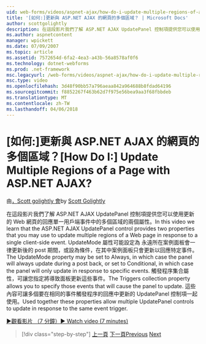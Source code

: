 ```yaml
---
uid: web-forms/videos/aspnet-ajax/how-do-i-update-multiple-regions-of-a-page-with-aspnet-ajax
title: '[如何:]更新與 ASP.NET AJAX 的網頁的多個區域？ | Microsoft Docs'
author: scottgolightly
description: 在這段影片我們了解 ASP.NET AJAX UpdatePanel 控制項提供您可以使用更新的 Web 網頁 respons 中的多個區域的兩個屬性...
ms.author: aspnetcontent
manager: wpickett
ms.date: 07/09/2007
ms.topic: article
ms.assetid: 7572654d-6fa2-4ea3-a43b-56a8578af0f6
ms.technology: dotnet-webforms
ms.prod: .net-framework
msc.legacyurl: /web-forms/videos/aspnet-ajax/how-do-i-update-multiple-regions-of-a-page-with-aspnet-ajax
msc.type: video
ms.openlocfilehash: 3d48f90bb57a796aeaa842a964688b8fdad64196
ms.sourcegitcommit: f8852267f463b62d7f975e56bea9aa3f68fbbdeb
ms.translationtype: MT
ms.contentlocale: zh-TW
ms.lasthandoff: 04/06/2018
---
```

<a name="how-do-i-update-multiple-regions-of-a-page-with-aspnet-ajax"></a><span data-ttu-id="ad501-104">[如何:]更新與 ASP.NET AJAX 的網頁的多個區域？</span><span class="sxs-lookup"><span data-stu-id="ad501-104">[How Do I:] Update Multiple Regions of a Page with ASP.NET AJAX?</span></span>
====================
<span data-ttu-id="ad501-105">由[，Scott golightly 會](https://github.com/scottgolightly)</span><span class="sxs-lookup"><span data-stu-id="ad501-105">by [Scott Golightly](https://github.com/scottgolightly)</span></span>

<span data-ttu-id="ad501-106">在這段影片我們了解 ASP.NET AJAX UpdatePanel 控制項提供您可以使用更新的 Web 網頁的回應單一用戶端事件中的多個區域的兩個屬性。</span><span class="sxs-lookup"><span data-stu-id="ad501-106">In this video we learn that the ASP.NET AJAX UpdatePanel control provides two properties that you may use to update multiple regions of a Web page in response to a single client-side event.</span></span> <span data-ttu-id="ad501-107">UpdateMode 屬性可能設定為 永遠所在案例面板會一律更新後的 post 期間，或設為條件，在其中案例面板只會更新以回應特定事件。</span><span class="sxs-lookup"><span data-stu-id="ad501-107">The UpdateMode property may be set to Always, in which case the panel will always update during a post back, or set to Conditional, in which case the panel will only update in response to specific events.</span></span> <span data-ttu-id="ad501-108">觸發程序集合屬性，可讓您指定將導致面板更新這些事件。</span><span class="sxs-lookup"><span data-stu-id="ad501-108">The Triggers collection property allows you to specify those events that will cause the panel to update.</span></span> <span data-ttu-id="ad501-109">這些內容可讓多個要在相同的事件觸發程序的回應中更新的 UpdatePanel 控制項一起使用。</span><span class="sxs-lookup"><span data-stu-id="ad501-109">Used together these properties allow multiple UpdatePanel controls to update in response to the same event trigger.</span></span>

[<span data-ttu-id="ad501-110">&#9654;觀看影片 （7 分鐘）</span><span class="sxs-lookup"><span data-stu-id="ad501-110">&#9654; Watch video (7 minutes)</span></span>](https://channel9.msdn.com/Blogs/ASP-NET-Site-Videos/how-do-i-update-multiple-regions-of-a-page-with-aspnet-ajax)

> [!div class="step-by-step"]
> <span data-ttu-id="ad501-111">[上一頁](how-do-i-implement-the-ajax-after-processing-pattern.md)
> [下一頁](how-do-i-choose-between-methods-of-ajax-page-updates.md)</span><span class="sxs-lookup"><span data-stu-id="ad501-111">[Previous](how-do-i-implement-the-ajax-after-processing-pattern.md)
[Next](how-do-i-choose-between-methods-of-ajax-page-updates.md)</span></span>
